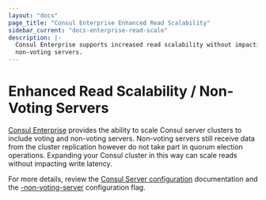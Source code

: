 ```yaml
---
layout: "docs"
page_title: "Consul Enterprise Enhanced Read Scalability"
sidebar_current: "docs-enterprise-read-scale"
description: |-
  Consul Enterprise supports increased read scalability without impacting write latency by introducing
  non-voting servers.
---
```


# Enhanced Read Scalability / Non-Voting Servers

[Consul Enterprise](https://www.hashicorp.com/consul.html) provides the ability to scale Consul server clusters
to include voting and non-voting servers. Non-voting servers still receive data from the cluster replication
however do not take part in quorum election operations. Expanding your Consul cluster in this way can scale
reads without impacting write latency. 

For more details, review the [Consul Server configuration](https://www.consul.io/docs/agent/options.html) 
documentation and the [-non-voting-server](https://www.consul.io/docs/agent/options.html#_non_voting_server)
configuration flag.
